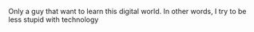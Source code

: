 Only a guy that want to learn this digital world. In other words, I try to be less stupid with technology
<!---
IkiWhite/IkiWhite is a ✨ special ✨ repository because its `README.md` (this file) appears on your GitHub profile.
You can click the Preview link to take a look at your changes.
--->
